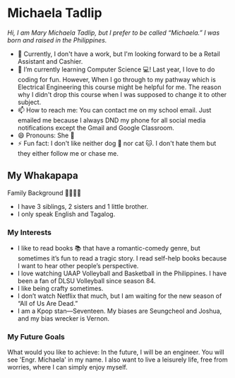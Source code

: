 # Michaela Tadlip 
_Hi, I am Mary Michaela Tadlip, but I prefer to be called “Michaela.” I was born and raised in the Philippines._ 
- 🔭 Currently, I don't have a work, but I'm looking forward to be a Retail Assistant and Cashier. 
- 🌱 I’m currently learning Computer Science 💻! Last year, I love to do coding for fun. However, When I go through to my pathway which is Electrical Engineering this course might be helpful for me. The reason why I didn't drop this course when I was supposed to change it to other subject. 
- 📫 How to reach me: You can contact me on my school email. Just emailed me because I always DND my phone for all social media notifications except the Gmail and Google Classroom. 
- 😄 Pronouns: She 👧
- ⚡ Fun fact: I don't like neither dog 🐶 nor cat 🐱. I don't hate them but they either follow me or chase me. 

## My Whakapapa 
Family Background 👨‍👨‍👧‍👧
- I have 3 siblings, 2 sisters and 1 little brother.
- I only speak English and Tagalog. 

### My Interests  
- I like to read books 📚 that have a romantic-comedy genre, but sometimes it’s fun to read a tragic story.  I read self-help books because I want to hear other people’s perspective.
- I love watching UAAP Volleyball and Basketball in the Philippines. I have been a fan of DLSU Volleyball since season 84.
-  I like being crafty sometimes.
-  I don’t watch Netflix that much, but I am waiting for the new season of “All of Us Are Dead.”
-  I am a Kpop stan—Seventeen. My biases are Seungcheol and Joshua, and my bias wrecker is Vernon.

### My Future Goals  
What would you like to achieve:
In the future, I will be an engineer. You will see 'Engr. Michaela' in my name. I also want to live a leisurely life, free from worries, where I can simply enjoy myself.

